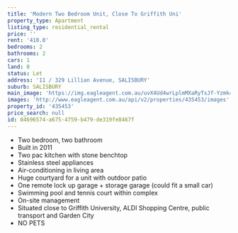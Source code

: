 ```yaml
---
title: 'Modern Two Bedroom Unit, Close To Griffith Uni'
property_type: Apartment
listing_type: residential_rental
price: ''
rent: '410.0'
bedrooms: 2
bathrooms: 2
cars: 1
land: 0
status: Let
address: '11 / 329 Lillian Avenue, SALISBURY'
suburb: SALISBURY
main_image: 'https://img.eagleagent.com.au/uvX4Ud4wrLplmMXaRyTsJf-Yzmk=/1280x854/smart/https://s3-us-west-2.amazonaws.com/eagleagent-orig/images/6824534/409993135-image-M.jpg'
images: 'http://www.eagleagent.com.au/api/v2/properties/435453/images'
property_id: '435453'
price_search: null
id: 84696574-a675-4759-b479-de319fe8467f
---
```

* Two bedroom, two bathroom
* Built in 2011
* Two pac kitchen with stone benchtop
* Stainless steel appliances
* Air-conditioning in living area
* Huge courtyard for a unit with outdoor patio
* One remote lock up garage + storage garage (could fit a small car)
* Swimming pool and tennis court within complex
* On-site management
* Situated close to Griffith University, ALDI Shopping Centre, public transport and Garden City
* NO PETS